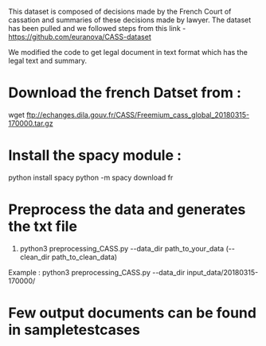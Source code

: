 This dataset is composed of decisions made by the French Court of cassation and summaries of these decisions made by lawyer.
The dataset has been pulled and we followed steps from this link - https://github.com/euranova/CASS-dataset

We modified the code to get legal document in text format which has the legal text and summary.

# Download the french Datset from :


wget ftp://echanges.dila.gouv.fr/CASS/Freemium_cass_global_20180315-170000.tar.gz


# Install the spacy module :

python install spacy
python -m spacy download fr

# Preprocess the data and generates the txt file 

1. python3 preprocessing_CASS.py --data_dir path_to_your_data (--clean_dir path_to_clean_data)

Example : python3 preprocessing_CASS.py --data_dir input_data/20180315-170000/

# Few output documents can be found in sampletestcases

